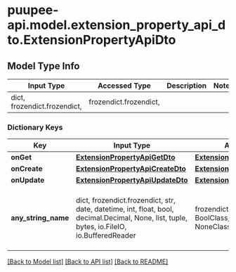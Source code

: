 # puupee-api.model.extension_property_api_dto.ExtensionPropertyApiDto

## Model Type Info
Input Type | Accessed Type | Description | Notes
------------ | ------------- | ------------- | -------------
dict, frozendict.frozendict,  | frozendict.frozendict,  |  | 

### Dictionary Keys
Key | Input Type | Accessed Type | Description | Notes
------------ | ------------- | ------------- | ------------- | -------------
**onGet** | [**ExtensionPropertyApiGetDto**](ExtensionPropertyApiGetDto.md) | [**ExtensionPropertyApiGetDto**](ExtensionPropertyApiGetDto.md) |  | [optional] 
**onCreate** | [**ExtensionPropertyApiCreateDto**](ExtensionPropertyApiCreateDto.md) | [**ExtensionPropertyApiCreateDto**](ExtensionPropertyApiCreateDto.md) |  | [optional] 
**onUpdate** | [**ExtensionPropertyApiUpdateDto**](ExtensionPropertyApiUpdateDto.md) | [**ExtensionPropertyApiUpdateDto**](ExtensionPropertyApiUpdateDto.md) |  | [optional] 
**any_string_name** | dict, frozendict.frozendict, str, date, datetime, int, float, bool, decimal.Decimal, None, list, tuple, bytes, io.FileIO, io.BufferedReader | frozendict.frozendict, str, BoolClass, decimal.Decimal, NoneClass, tuple, bytes, FileIO | any string name can be used but the value must be the correct type | [optional]

[[Back to Model list]](../../README.md#documentation-for-models) [[Back to API list]](../../README.md#documentation-for-api-endpoints) [[Back to README]](../../README.md)

